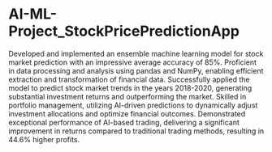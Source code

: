 # AI-ML-Project_StockPricePredictionApp
Developed and implemented an ensemble machine learning model for stock market prediction with an impressive average accuracy of 85%.
Proficient in data processing and analysis using pandas and NumPy, enabling efficient extraction and transformation of financial data.
Successfully applied the model to predict stock market trends in the years 2018-2020, generating substantial investment returns and outperforming the market.
Skilled in portfolio management, utilizing AI-driven predictions to dynamically adjust investment allocations and optimize financial outcomes.
Demonstrated exceptional performance of AI-based trading, delivering a significant improvement in returns compared to traditional trading methods, resulting in 44.6% higher profits.
